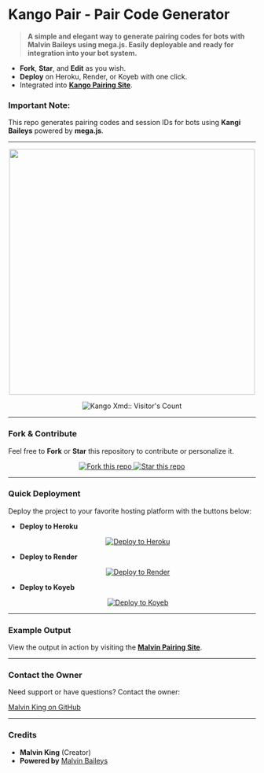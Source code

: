 # Kango Pair - Pair Code Generator
> **A simple and elegant way to generate pairing codes for bots with Malvin Baileys using mega.js. Easily deployable and ready for integration into your bot system.**

- **Fork**, **Star**, and **Edit** as you wish.
- **Deploy** on Heroku, Render, or Koyeb with one click.
- Integrated into **[Kango Pairing Site](https://pairing.ech.web.id)**. 

### **Important Note:**
This repo generates pairing codes and session IDs for bots using **Kangi Baileys** powered by **mega.js**.

---

<p align="center">
   <a href="https://github.com/XdKing2">
    <img src="https://i.imgur.com/IwduLB3.jpeg" width="500">
   </a>
</p>

<p align="center">
   <img src="https://profile-counter.glitch.me/{XdKing2}/count.svg" alt="Kango Xmd:: Visitor's Count" />
</p>

---

### **Fork & Contribute**
Feel free to **Fork** or **Star** this repository to contribute or personalize it.

<p align="center">
  <a href="https://github.com/XdKing2/malvin-pair/fork">
    <img alt="Fork this repo" src="https://img.shields.io/badge/Fork%20This%20Repo-black?style=for-the-badge&logo=github&logoColor=white" />
  </a>
  <a href="https://github.com/XdKing2/malvin-pair/stargazers">
    <img alt="Star this repo" src="https://img.shields.io/github/stars/XdKing2/malvin-pair?style=for-the-badge&logo=github&logoColor=white" />
  </a>
</p>

---

### **Quick Deployment**
Deploy the project to your favorite hosting platform with the buttons below:

- **Deploy to Heroku**
  <p align="center">
    <a href="https://dashboard.heroku.com/new?template=https://github.com/XdKing2/malvin-pair" target="_blank">
      <img alt="Deploy to Heroku" src="https://img.shields.io/badge/Deploy%20to%20Heroku-black?style=for-the-badge&logo=heroku&logoColor=white" />
    </a>
  </p>

- **Deploy to Render**
  <p align="center">
    <a href="https://dashboard.render.com" target="_blank">
      <img alt="Deploy to Render" src="https://img.shields.io/badge/Deploy%20to%20Render-black?style=for-the-badge&logo=render&logoColor=white" />
    </a>
  </p>

- **Deploy to Koyeb**
  <p align="center">
    <a href="https://app.koyeb.com" target="_blank">
      <img alt="Deploy to Koyeb" src="https://img.shields.io/badge/Deploy%20to%20Koyeb-black?style=for-the-badge&logo=koyeb&logoColor=white" />
    </a>
  </p>

---

### **Example Output**
View the output in action by visiting the **[Malvin Pairing Site](https://pairing.gh.web.id)**.

---

### **Contact the Owner**
Need support or have questions? Contact the owner:

[Malvin King on GitHub](https://github.com/XdKing2)

---

### **Credits**
- **Malvin King** (Creator)
- **Powered by** [Malvin Baileys](https://github.com/xdking2/malvin-baileys)
